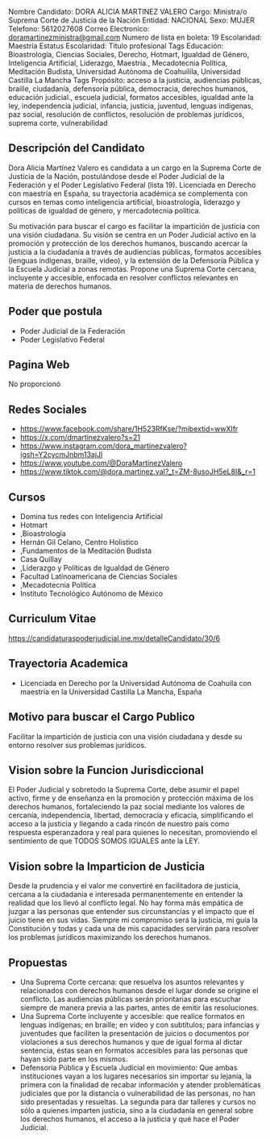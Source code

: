 Nombre Candidato: DORA ALICIA MARTINEZ VALERO
Cargo: Ministra/o Suprema Corte de Justicia de la Nación
Entidad: NACIONAL
Sexo: MUJER
Telefono: 5612027608
Correo Electronico: doramartinezministra@gmail.com
Numero de lista en boleta: 19
Escolaridad: Maestría
Estatus Escolaridad: Título profesional
Tags Educación: Bioastrología, Ciencias Sociales, Derecho, Hotmart, Igualdad de Género, Inteligencia Artificial, Liderazgo, Maestría., Mecadotecnia Política, Meditación Budista, Universidad Autónoma de Coahuilila, Universidad Castilla La Mancha
Tags Propósito: acceso a la justicia, audiencias públicas, braille, ciudadanía, defensoría pública, democracia, derechos humanos, educación judicial., escuela judicial, formatos accesibles, igualdad ante la ley, independencia judicial, infancia, justicia, juventud, lenguas indígenas, paz social, resolución de conflictos, resolución de problemas jurídicos, suprema corte, vulnerabilidad


## Descripción del Candidato 

Dora Alicia Martínez Valero es candidata a un cargo en la Suprema Corte de Justicia de la Nación, postulándose desde el Poder Judicial de la Federación y el Poder Legislativo Federal (lista 19). Licenciada en Derecho con maestría en España, su trayectoria académica se complementa con cursos en temas como inteligencia artificial, bioastrología, liderazgo y políticas de igualdad de género, y mercadotecnia política.

Su motivación para buscar el cargo es facilitar la impartición de justicia con una visión ciudadana. Su visión se centra en un Poder Judicial activo en la promoción y protección de los derechos humanos, buscando acercar la justicia a la ciudadanía a través de audiencias públicas, formatos accesibles (lenguas indígenas, braille, video), y la extensión de la Defensoría Pública y la Escuela Judicial a zonas remotas. Propone una Suprema Corte cercana, incluyente y accesible, enfocada en resolver conflictos relevantes en materia de derechos humanos.


## Poder que postula

- Poder Judicial de la Federación
- Poder Legislativo Federal


## Pagina Web

No proporcionó


## Redes Sociales

- https://www.facebook.com/share/1H523RfKse/?mibextid=wwXIfr
- https://x.com/dmartinezvalero?s=21
- https://www.instagram.com/dora_martinezvalero?igsh=Y2cycmJnbm13ajJl
- https://www.youtube.com/@DoraMartinezValero
- https://www.tiktok.com/@dora.martinez.val?_t=ZM-8usoJH5eL8I&_r=1


## Cursos

- Domina tus redes con Inteligencia Artificial
- Hotmart
- ,Bioastrología
- Hernán Gil Celano, Centro Holistico
- ,Fundamentos de la Meditación Budista
- Casa Quillay
- ,Liderazgo y Políticas de Igualdad de Género
- Facultad Latinoamericana de Ciencias Sociales
- ,Mecadotecnia Política
- Instituto Tecnológico Autónomo de México


## Curriculum Vitae

https://candidaturaspoderjudicial.ine.mx/detalleCandidato/30/6


## Trayectoria Academica

- Licenciada en Derecho por la Universidad Autónoma de Coahuila con maestría en la Universidad Castilla La Mancha, España


## Motivo para buscar el Cargo Publico

Facilitar la impartición de justicia con una visión ciudadana y desde su entorno resolver sus problemas jurídicos.


## Vision sobre la Funcion Jurisdiccional

El Poder Judicial y sobretodo la Suprema Corte, debe asumir el papel activo, firme y de enseñanza en la promoción y protección máxima de los derechos humanos, fortaleciendo la paz social mediante los valores de cercanía, independencia, libertad, democracia y eficacia, simplificando el acceso a la justicia y llegando a cada rincón de nuestro país como respuesta esperanzadora y real para quienes lo necesitan, promoviendo el sentimiento de que TODOS SOMOS IGUALES ante la LEY.


## Vision sobre la Imparticion de Justicia

Desde la prudencia y el valor me convertiré en facilitadora de justicia, cercana a la ciudadanía e interesada permanentemente en entender la realidad que los llevó al conflicto legal. No hay forma más empática de juzgar a las personas que entender sus circunstancias y el impacto que el juicio tiene en sus vidas. Siempre mi compromiso será la justicia, mi guía la Constitución y todas y cada una de mis capacidades servirán para resolver los problemas jurídicos maximizando los derechos humanos.


## Propuestas

- Una Suprema Corte cercana: que resuelva los asuntos relevantes y relacionados con derechos humanos desde el lugar donde se origine el conflicto. Las audiencias públicas serán prioritarias para escuchar siempre de manera previa a las partes, antes de emitir las resoluciones.
- Una Suprema Corte incluyente y accesible: que realice formatos en lenguas indígenas; en braille; en video y con subtítulos; para infancias y juventudes que faciliten la presentación de juicios o documentos por violaciones a sus derechos humanos y que de igual forma al dictar sentencia, éstas sean en formatos accesibles para las personas que hayan sido parte en los mismos.
- Defensoría Pública y Escuela Judicial en movimiento: Que ambas instituciones vayan a los lugares necesarios sin importar su lejanía, la primera con la finalidad de recabar información y atender problemáticas judiciales que por la distancia o vulnerabilidad de las personas, no han sido presentadas y resueltas. La segunda para dar talleres y cursos no sólo a quienes imparten justicia, sino a la ciudadanía en general sobre los derechos humanos, el acceso a la justicia y qué hace el Poder Judicial.


